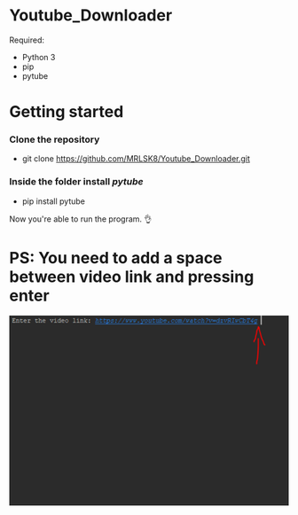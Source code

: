 # Youtube_Downloader

Required:
  * Python 3
  * pip
  * pytube

# Getting started
  ### Clone the repository
   * git clone https://github.com/MRLSK8/Youtube_Downloader.git
  ### Inside the folder install *pytube*
   
   * pip install pytube

Now you're able to run the program. :ok_hand:

# PS: You need to add a space between video link and pressing enter

<img src="/img/Explanation.PNG" alt="logo"/>
